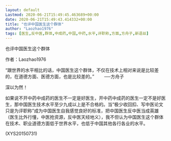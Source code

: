 ```yaml
---
layout: default
Lastmod: 2020-06-21T15:49:45.463689+00:00
date: 2020-06-21T15:49:43.414332+00:00
title: "也评中国医生这个群体"
author: "Laozhao1976"
tags: [医生,反中医,群体,中成药,中国,中药,水平,评职称,方面,方舟子,新语丝]
---
```


也评中国医生这个群体

作者：Laozhao1976

“跟世界的水平相比的话，中国医生这个群体，不仅在技术上相对来说是比较差的，在道德方面、医德方面，也是比较差的。”　　	──方舟子

深以为然！

如果说不开中药中成药的医生不一定是好医生，开中药中成药的医生一定不是好医生，那中国医生技术水平至少九成以上是不合格的。当“极少收回扣、写中医论文只是为评职称”成为中国医生自我感觉良好的标准，把中国医生反中医当成英雄（医生比外行懂，中医抢资源，反中医天经地义），我不但认为中国医生这个群体在技术、职业道德方面低于世界水平，也低于中国其他各行各业的水平。

(XYS20150731)

